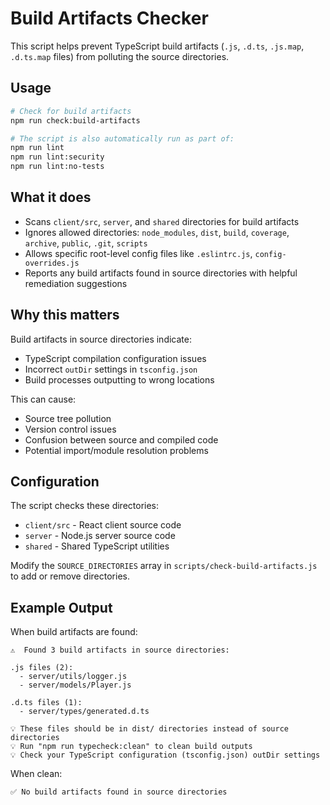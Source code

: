 # Build Artifacts Checker

This script helps prevent TypeScript build artifacts (`.js`, `.d.ts`, `.js.map`, `.d.ts.map` files) from polluting the source directories.

## Usage

```bash
# Check for build artifacts
npm run check:build-artifacts

# The script is also automatically run as part of:
npm run lint
npm run lint:security
npm run lint:no-tests
```

## What it does

- Scans `client/src`, `server`, and `shared` directories for build artifacts
- Ignores allowed directories: `node_modules`, `dist`, `build`, `coverage`, `archive`, `public`, `.git`, `scripts`
- Allows specific root-level config files like `.eslintrc.js`, `config-overrides.js`
- Reports any build artifacts found in source directories with helpful remediation suggestions

## Why this matters

Build artifacts in source directories indicate:
- TypeScript compilation configuration issues
- Incorrect `outDir` settings in `tsconfig.json`
- Build processes outputting to wrong locations

This can cause:
- Source tree pollution
- Version control issues
- Confusion between source and compiled code
- Potential import/module resolution problems

## Configuration

The script checks these directories:
- `client/src` - React client source code
- `server` - Node.js server source code  
- `shared` - Shared TypeScript utilities

Modify the `SOURCE_DIRECTORIES` array in `scripts/check-build-artifacts.js` to add or remove directories.

## Example Output

When build artifacts are found:
```
⚠️  Found 3 build artifacts in source directories:

.js files (2):
  - server/utils/logger.js
  - server/models/Player.js

.d.ts files (1):
  - server/types/generated.d.ts

💡 These files should be in dist/ directories instead of source directories
💡 Run "npm run typecheck:clean" to clean build outputs
💡 Check your TypeScript configuration (tsconfig.json) outDir settings
```

When clean:
```
✅ No build artifacts found in source directories
```
